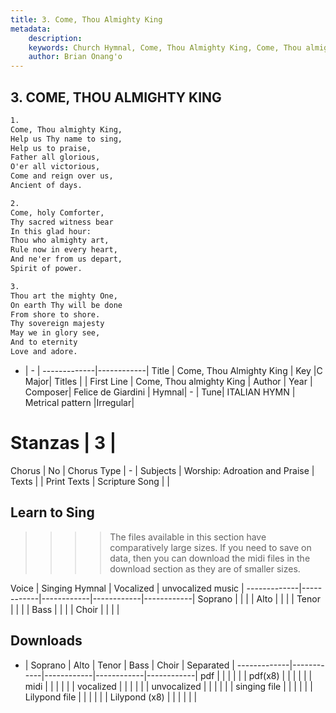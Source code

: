 ```yaml
---
title: 3. Come, Thou Almighty King
metadata:
    description: 
    keywords: Church Hymnal, Come, Thou Almighty King, Come, Thou almighty King, 
    author: Brian Onang'o
---
```



## 3. COME, THOU ALMIGHTY KING

```txt
1.
Come, Thou almighty King, 
Help us Thy name to sing, 
Help us to praise, 
Father all glorious, 
O'er all victorious, 
Come and reign over us, 
Ancient of days. 

2.
Come, holy Comforter, 
Thy sacred witness bear 
In this glad hour: 
Thou who almighty art, 
Rule now in every heart, 
And ne'er from us depart, 
Spirit of power. 

3.
Thou art the mighty One, 
On earth Thy will be done 
From shore to shore. 
Thy sovereign majesty 
May we in glory see, 
And to eternity 
Love and adore.
```

- |   -  |
-------------|------------|
Title | Come, Thou Almighty King |
Key |C Major|
Titles |  |
First Line | Come, Thou almighty King |
Author |
Year |
Composer| Felice de Giardini |
Hymnal|  - |
Tune| ITALIAN HYMN |
Metrical pattern |Irregular|
# Stanzas | 3 |
Chorus | No |
Chorus Type | - |
Subjects | Worship: Adroation and Praise |
Texts |  |
Print Texts |
Scripture Song |  |
  
## Learn to Sing

>>>> The files available in this section have comparatively large sizes. If you need to save on data, then you can download the midi files in the download section as they are of smaller sizes.

Voice |  Singing Hymnal | Vocalized | unvocalized music |
-------------|------------|------------|------------|------------|
Soprano | | | |
Alto | | | |
Tenor | | | |
Bass | | | |
Choir | | | |

## Downloads

- |  Soprano | Alto | Tenor | Bass | Choir | Separated |
-------------|------------|------------|------------|------------|
pdf | | | | | |
pdf(x8) | | | | | |
midi | | | | | |
vocalized | | | | | |
unvocalized | | | | | |
singing file | | | | | |
Lilypond file | | | | | |
Lilypond (x8) | | | | | |
